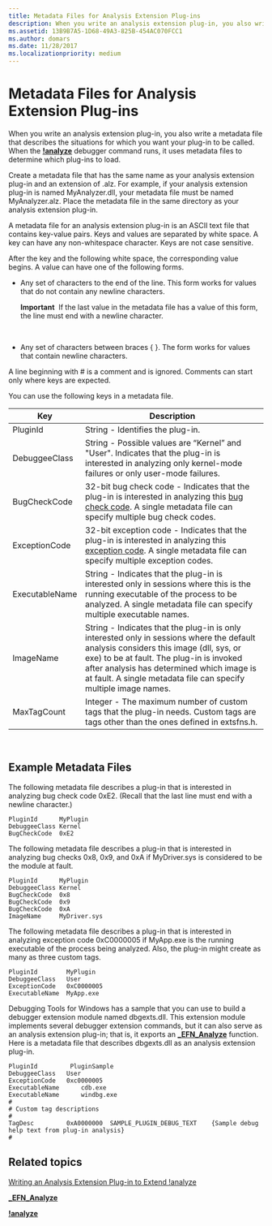 ```yaml
---
title: Metadata Files for Analysis Extension Plug-ins
description: When you write an analysis extension plug-in, you also write a metadata file that describes the situations for which you want your plug-in to be called.
ms.assetid: 13B9B7A5-1D68-49A3-825B-454AC070FCC1
ms.author: domars
ms.date: 11/28/2017
ms.localizationpriority: medium
---
```


# Metadata Files for Analysis Extension Plug-ins


When you write an analysis extension plug-in, you also write a metadata file that describes the situations for which you want your plug-in to be called. When the [**!analyze**](-analyze.md) debugger command runs, it uses metadata files to determine which plug-ins to load.

Create a metadata file that has the same name as your analysis extension plug-in and an extension of .alz. For example, if your analysis extension plug-in is named MyAnalyzer.dll, your metadata file must be named MyAnalyzer.alz. Place the metadata file in the same directory as your analysis extension plug-in.

A metadata file for an analysis extension plug-in is an ASCII text file that contains key-value pairs. Keys and values are separated by white space. A key can have any non-whitespace character. Keys are not case sensitive.

After the key and the following white space, the corresponding value begins. A value can have one of the following forms.

-   Any set of characters to the end of the line. This form works for values that do not contain any newline characters.

    **Important**  If the last value in the metadata file has a value of this form, the line must end with a newline character.

     

-   Any set of characters between braces { }. The form works for values that contain newline characters.

A line beginning with \# is a comment and is ignored. Comments can start only where keys are expected.

You can use the following keys in a metadata file.

| Key            | Description                                                                                                                                                                                                                                                                                       |
|----------------|---------------------------------------------------------------------------------------------------------------------------------------------------------------------------------------------------------------------------------------------------------------------------------------------------|
| PluginId       | String - Identifies the plug-in.                                                                                                                                                                                                                                                                  |
| DebuggeeClass  | String - Possible values are “Kernel” and "User". Indicates that the plug-in is interested in analyzing only kernel-mode failures or only user-mode failures.                                                                                                                                     |
| BugCheckCode   | 32-bit bug check code - Indicates that the plug-in is interested in analyzing this [bug check code](bug-check-code-reference2.md). A single metadata file can specify multiple bug check codes.                                                                                                  |
| ExceptionCode  | 32-bit exception code - Indicates that the plug-in is interested in analyzing this [exception code](https://go.microsoft.com/fwlink/p?LinkID=282670). A single metadata file can specify multiple exception codes.                                                                                 |
| ExecutableName | String - Indicates that the plug-in is interested only in sessions where this is the running executable of the process to be analyzed. A single metadata file can specify multiple executable names.                                                                                              |
| ImageName      | String - Indicates that the plug-in is only interested only in sessions where the default analysis considers this image (dll, sys, or exe) to be at fault. The plug-in is invoked after analysis has determined which image is at fault. A single metadata file can specify multiple image names. |
| MaxTagCount    | Integer - The maximum number of custom tags that the plug-in needs. Custom tags are tags other than the ones defined in extsfns.h.                                                                                                                                                                |

 

## <span id="Example_Metadata_Files"></span><span id="example_metadata_files"></span><span id="EXAMPLE_METADATA_FILES"></span>Example Metadata Files


The following metadata file describes a plug-in that is interested in analyzing bug check code 0xE2. (Recall that the last line must end with a newline character.)

```
PluginId      MyPlugin
DebuggeeClass Kernel
BugCheckCode  0xE2
```

The following metadata file describes a plug-in that is interested in analyzing bug checks 0x8, 0x9, and 0xA if MyDriver.sys is considered to be the module at fault.

```
PluginId      MyPlugin
DebuggeeClass Kernel
BugCheckCode  0x8
BugCheckCode  0x9
BugCheckCode  0xA
ImageName     MyDriver.sys
```

The following metadata file describes a plug-in that is interested in analyzing exception code 0xC0000005 if MyApp.exe is the running executable of the process being analyzed. Also, the plug-in might create as many as three custom tags.

```
PluginId        MyPlugin
DebuggeeClass   User
ExceptionCode   0xC0000005
ExecutableName  MyApp.exe
```

Debugging Tools for Windows has a sample that you can use to build a debugger extension module named dbgexts.dll. This extension module implements several debugger extension commands, but it can also serve as an analysis extension plug-in; that is, it exports an [**\_EFN\_Analyze**](https://msdn.microsoft.com/library/windows/hardware/jj983432) function. Here is a metadata file that describes dbgexts.dll as an analysis extension plug-in.

```
PluginId         PluginSample
DebuggeeClass   User
ExceptionCode   0xc0000005
ExecutableName      cdb.exe
ExecutableName      windbg.exe
#
# Custom tag descriptions 
#
TagDesc         0xA0000000  SAMPLE_PLUGIN_DEBUG_TEXT    {Sample debug
help text from plug-in analysis}
#
```

## <span id="related_topics"></span>Related topics


[Writing an Analysis Extension Plug-in to Extend !analyze](writing-an-analysis-extension-to-extend--analyze.md)

[**\_EFN\_Analyze**](https://msdn.microsoft.com/library/windows/hardware/jj983432)

[**!analyze**](-analyze.md)

 

 






